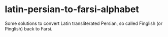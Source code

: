 # latin-persian-to-farsi-alphabet
Some solutions to convert Latin transliterated Persian, so called Finglish (or Pinglish) back to Farsi.
